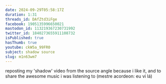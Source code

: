 ```yaml
---
date: 2024-09-29T05:58:17Z
duration: 1:31
threads_id: DAfZtd3iFge
facebook: 1905135996650021
mastodon_id: 113219367230731992
twitter_id: 1840273655911108732
isPublished: true
hasThumb: true
youtube: ckW5a_99FR0
subject: shadow source
slug: m1n63wm7
---
```

reposting my 'shadow' video from the source angle because i like it, and to share the awesome music i was listening to (mestre acordeon: eu vi lá)
